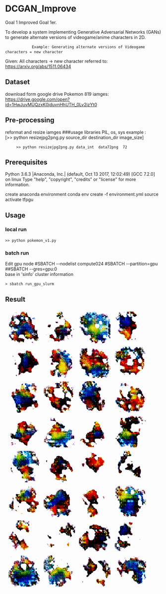 # DCGAN_Improve
Goal 1 Improved
Goal 1er.

To develop a system implementing Generative Adversarial Networks (GANs) 
to generate alternate versions of videogame/anime characters in 2D.

 

                Example: Generating alternate versions of Videogame characters = new character

               

Given: All characters → new character
referred to: https://arxiv.org/abs/1511.06434

## Dataset
download form google drive Pokemon 819 iamges: 
https://drive.google.com/open?id=1HwJuvMUQzxK0jduvnHhUTH_0Lv2jzYt0
## Pre-processing
reformat and resize iamges
###usage 
libraries PIL, os, sys
example :  
         [>> python resizejpg2png.py source_dir destination_dir image_size]
         
         >> python resizejpg2png.py data_int  data72png  72 
## Prerequisites
Python 3.6.3 |Anaconda, Inc.| (default, Oct 13 2017, 12:02:49) 
[GCC 7.2.0] on linux
Type "help", "copyright", "credits" or "license" for more information.

create anaconda environment
conda env create -f environment.yml
source activate tfpgu
## Usage
### local run
   `>> python pokemon_v1.py`
### batch run
Edit gpu node
  #SBATCH --nodelist compute024
  #SBATCH --partition=gpu
  ##SBATCH --gres=gpu:0  
base in 'sinfo' cluster information
 
    > sbatch run_gpu_slurm

## Result

![](https://github.com/summerinternship2019/DCGAN_Improve/blob/master/poke72.gif)
